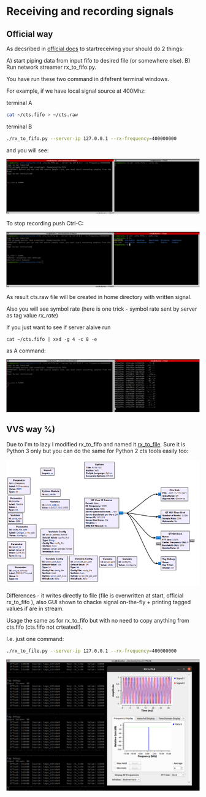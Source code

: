 # Receiving and recording signals

## Official way

As decsribed in [official docs](https://github.com/capturethesignal/cts-tools) to startreceiving your should do 2 things:

A) start piping data from input fifo to desired file (or somewhere else).
B) Run network streamer rx_to_fifo.py.

You have run these two command in difefrent terminal windows.

For example, if we have local signal source at 400Mhz:

terminal A

```bash
cat ~/cts.fifo > ~/cts.raw
```

terminal B
```bash
./rx_to_fifo.py --server-ip 127.0.0.1 --rx-frequency=400000000
```

and you will see:

![RX run](img/rx_start_0.png)

To stop recording push Ctrl-C:

![RX stop](img/rx_start_1.png)

As result cts.raw file will be created in home directory with written signal.

Also you will see symbol rate (here is one trick - symbol rate sent by server as tag value *rx_rate*)

If you just want to see if server alaive run
```
cat ~/cts.fifo | xxd -g 4 -c 8 -e
```
as A command:

![RX check](img/rx_start_2.png)


## VVS way %)

Due to I'm to lazy I modified rx_to_fifo and named it [rx_to_file](https://github.com/BlackVS/cts-tools.git). 
Sure it is Python 3 only but you can do the same for Python 2 cts tools easily too:

![RX to File](img/rx_to_file.png)

Differences - it writes directly to file (file is overwritten at start, official rx_to_fifo ), also GUI shown to chacke signal on-the-fly + printing tagged values if are in stream.

Usage the same as for rx_to_fifo but with no need to copy anything from cts.fifo (cts.fifo not crteated!).

I.e. just one command:

```bash
./rx_to_file.py --server-ip 127.0.0.1 --rx-frequency=400000000
```

![RX to File](img/rx_to_file_res.png)






